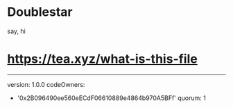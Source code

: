 # Doublestar
say, hi
# https://tea.xyz/what-is-this-file
---
version: 1.0.0
codeOwners:
  - '0x2B096490ee560eECdF06610889e4864b970A5BFf'
quorum: 1
